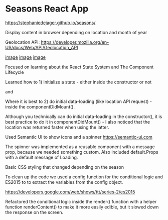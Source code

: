 # Seasons React App

https://stephaniedejager.github.io/seasons/

Display content in browser depending on location and month of year

Geolocation API: https://developer.mozilla.org/en-US/docs/Web/API/Geolocation_API

[image](https://user-images.githubusercontent.com/68548733/187443632-c8b6192b-ee4c-45ec-ab9f-ae84fa194a75.png)
[image](https://user-images.githubusercontent.com/68548733/187443437-5f034cd0-6949-425c-bc2a-7906b0e628bf.png)
[image](https://user-images.githubusercontent.com/68548733/187443164-a6be2d3a-7240-4686-a4cc-16f99d8ace6b.png)

Focused on learning about the React State System and The Component Lifecycle

Learned how to 1) initialize a state - either inside the constructor or not 

and

Where it is best to 2) do initial data-loading (like location API request) - inside the componentDidMount().

Although you technically can do initial data-loading in the constructor(), it is best practice to do it in componentDidMount() - I also noticed that the location was returned faster when using the latter.

Used Semantic UI to show icons and a spinner
https://semantic-ui.com

The spinner was implemented as a reusable component with a message prop, because we needed something custom.  Also included default.Props with a default message of Loading.

Basic CSS styling that changed depending on the season

To clean up the code we used a config function for the conditional logic and ES2015 to to extract the variables from the config object.

https://developers.google.com/web/shows/ttt/series-2/es2015

Refactored the conditional logic inside the render() function with a helper function renderContent() to make it more easily edible, but it slowed down the response on the screen. 

